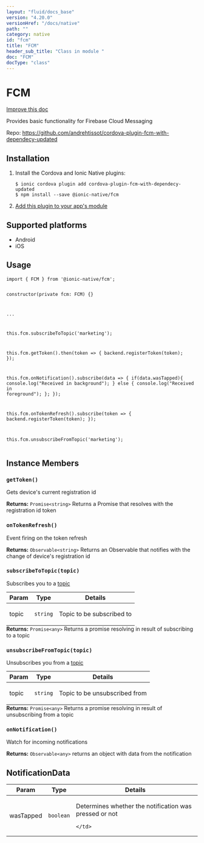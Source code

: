 ```yaml
---
layout: "fluid/docs_base"
version: "4.20.0"
versionHref: "/docs/native"
path: ""
category: native
id: "fcm"
title: "FCM"
header_sub_title: "Class in module "
doc: "FCM"
docType: "class"
---
```


<h1 class="api-title">FCM</h1>

<a class="improve-v2-docs" href="http://github.com/ionic-team/ionic-native/edit/master/src/@ionic-native/plugins/fcm/index.ts#L16">
  Improve this doc
</a>







<p>Provides basic functionality for Firebase Cloud Messaging</p>


<p>Repo:
  <a href="https://github.com/andrehtissot/cordova-plugin-fcm-with-dependecy-updated">
    https://github.com/andrehtissot/cordova-plugin-fcm-with-dependecy-updated
  </a>
</p>


<h2><a class="anchor" name="installation" href="#installation"></a>Installation</h2>
<ol class="installation">
  <li>Install the Cordova and Ionic Native plugins:<br>
    <pre><code class="nohighlight">$ ionic cordova plugin add cordova-plugin-fcm-with-dependecy-updated
$ npm install --save @ionic-native/fcm
</code></pre>
  </li>
  <li><a href="https://ionicframework.com/docs/native/#Add_Plugins_to_Your_App_Module">Add this plugin to your app's module</a></li>
</ol>



<h2><a class="anchor" name="platforms" href="#platforms"></a>Supported platforms</h2>
<ul>
  <li>Android</li><li>iOS</li>
</ul>






<h2><a class="anchor" name="usage" href="#usage"></a>Usage</h2>
<pre><code class="lang-typescript">import { FCM } from &#39;@ionic-native/fcm&#39;;

constructor(private fcm: FCM) {}

...

this.fcm.subscribeToTopic(&#39;marketing&#39;);

this.fcm.getToken().then(token =&gt; {
  backend.registerToken(token);
});

this.fcm.onNotification().subscribe(data =&gt; {
  if(data.wasTapped){
    console.log(&quot;Received in background&quot;);
  } else {
    console.log(&quot;Received in foreground&quot;);
  };
});

this.fcm.onTokenRefresh().subscribe(token =&gt; {
  backend.registerToken(token);
});

this.fcm.unsubscribeFromTopic(&#39;marketing&#39;);
</code></pre>








<h2><a class="anchor" name="instance-members" href="#instance-members"></a>Instance Members</h2>
<h3><a class="anchor" name="getToken" href="#getToken"></a><code>getToken()</code></h3>


Gets device's current registration id



<div class="return-value" markdown="1">
  <i class="icon ion-arrow-return-left"></i>
  <b>Returns:</b> <code>Promise&lt;string&gt;</code> Returns a Promise that resolves with the registration id token
</div><h3><a class="anchor" name="onTokenRefresh" href="#onTokenRefresh"></a><code>onTokenRefresh()</code></h3>




Event firing on the token refresh



<div class="return-value" markdown="1">
  <i class="icon ion-arrow-return-left"></i>
  <b>Returns:</b> <code>Observable&lt;string&gt;</code> Returns an Observable that notifies with the change of device's registration id
</div><h3><a class="anchor" name="subscribeToTopic" href="#subscribeToTopic"></a><code>subscribeToTopic(topic)</code></h3>


Subscribes you to a [topic](https://firebase.google.com/docs/notifications/android/console-topics)

<table class="table param-table" style="margin:0;">
  <thead>
  <tr>
    <th>Param</th>
    <th>Type</th>
    <th>Details</th>
  </tr>
  </thead>
  <tbody>
  <tr>
    <td>
      topic</td>
    <td>
      <code>string</code>
    </td>
    <td>
      <p>Topic to be subscribed to</p>
</td>
  </tr>
  </tbody>
</table>

<div class="return-value" markdown="1">
  <i class="icon ion-arrow-return-left"></i>
  <b>Returns:</b> <code>Promise&lt;any&gt;</code> Returns a promise resolving in result of subscribing to a topic
</div><h3><a class="anchor" name="unsubscribeFromTopic" href="#unsubscribeFromTopic"></a><code>unsubscribeFromTopic(topic)</code></h3>


Unsubscribes you from a [topic](https://firebase.google.com/docs/notifications/android/console-topics)

<table class="table param-table" style="margin:0;">
  <thead>
  <tr>
    <th>Param</th>
    <th>Type</th>
    <th>Details</th>
  </tr>
  </thead>
  <tbody>
  <tr>
    <td>
      topic</td>
    <td>
      <code>string</code>
    </td>
    <td>
      <p>Topic to be unsubscribed from</p>
</td>
  </tr>
  </tbody>
</table>

<div class="return-value" markdown="1">
  <i class="icon ion-arrow-return-left"></i>
  <b>Returns:</b> <code>Promise&lt;any&gt;</code> Returns a promise resolving in result of unsubscribing from a topic
</div><h3><a class="anchor" name="onNotification" href="#onNotification"></a><code>onNotification()</code></h3>




Watch for incoming notifications



<div class="return-value" markdown="1">
  <i class="icon ion-arrow-return-left"></i>
  <b>Returns:</b> <code>Observable&lt;any&gt;</code> returns an object with data from the notification
</div>





<h2><a class="anchor" name="NotificationData" href="#NotificationData"></a>NotificationData</h2>

<table class="table param-table" style="margin:0;">
  <thead>
  <tr>
    <th>Param</th>
    <th>Type</th>
    <th>Details</th>
  </tr>
  </thead>
  <tbody>
  
  <tr>
    <td>
      wasTapped
    </td>
    <td>
      <code>boolean</code>
    </td>
    <td>
      <p>Determines whether the notification was pressed or not</p>

      
    </td>
  </tr>
  
  </tbody>
</table>





